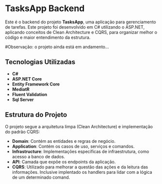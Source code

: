 # TasksApp Backend

Este é o backend do projeto **TasksApp**, uma aplicação para gerenciamento de tarefas. Este projeto foi desenvolvido em C# utilizando o ASP.NET, aplicando conceitos de Clean Architecture e CQRS, para organizar melhor o código e maior entendimento da estrutura.

#Observação: o projeto ainda está em andamento...

## Tecnologias Utilizadas

- **C#**
- **ASP.NET Core**
- **Entity Framework Core**
- **MediatR**
- **Fluent Validation**
- **Sql Server**

## Estrutura do Projeto

O projeto segue a arquitetura limpa (Clean Architecture) e implementação do padrão CQRS:

- **Domain**: Contém as entidades e regras de negócio.
- **Application**: Contém os casos de uso, serviços e comandos.
- **Infrastructure**: Implementações específicas de infraestrutura, como acesso a banco de dados.
- **API**: Camada que expõe os endpoints da aplicação.
- **CQRS**: Utilizado para melhorar a questão das ações e da leitura das informações. Inclusive implentado os handlers para lidar com a lógica de um determinado comand.
